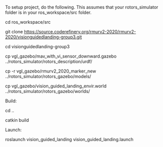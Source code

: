 To setup project, do the following. This assumes that your rotors_simulator folder 
is in your ros_workspace/src folder.

cd ros_workspace/src

git clone https://source.coderefinery.org/rmurv2-2020/rmurv2-2020/visionguidedlanding-group3.git

cd visionguidedlanding-group3

cp vgl_gazebo/mav_with_vi_sensor_downward.gazebo ../rotors_simulator/rotors_description/urdf/

cp -r vgl_gazebo/rmurv2_2020_marker_new ../rotors_simulator/rotors_gazebo/models/

cp vgl_gazebo/vision_guided_landing_envir.world ../rotors_simulator/rotors_gazebo/worlds/

Build:

cd ..

catkin build

Launch:

roslaunch vision_guided_landing vision_guided_landing.launch


